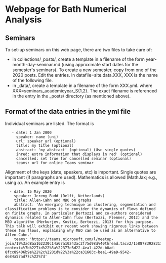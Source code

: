 # Webpage for Bath Numerical Analysis 

## Seminars
To set-up seminars on this web page, there are two files to take care of:
- in collections/_posts/, create a template in a filename of the form year-month-day-seminar.md (using  approximate start dates for the semester's seminars). To create a new semester, copy from one of the 2020 posts. Edit the entries. In datafile=site.data.XXX, XXX is the name of  the following file.
- in _data/, create a template in a filename of the form XXX.yml. where XXX=seminars_academicyear_S{1,2}. The exact filename is referenced in the entry in the _posts/ directory (as mentioned above).

## Format of the data entries in the yml file

Individual seminars are listed. The format is
       
       - date: 1 Jan 2000
         speaker: name (uni)
         url: speaker_url (optional)
         title: my title (optional) 
         abstract: 'my abstract' (optional) (Use single quotes)
         inred: extra information that displays in red' (optional)
         cancelled: set true for cancelled seminar (optional)
         teams: url for online Teams seminar

Alignment of the keys (date, speakers, etc) is important. Single quotes are important (if paragraphs are used). Mathematics is allowed (MathJax; e.g., using $\alpha$).
An example entry is

      - date: 15 May 2020
        speaker: Jeremy Budd (Delft, Netherlands)
        title: Allen-Cahn and MBO on graphs 
        abstract: 'An emerging technique in clustering, segmentation and classification problems is to consider the dynamics of flows defined on finite graphs. In particular Bertozzi and co-authors considered dynamics related to Allen-Cahn flow (Bertozzi, Flenner, 2012) and the MBO algorithm (Merkurjev, Kostic, Bertozzi, 2013) for this purpose. This talk will exhibit our recent work showing rigorous links between these two flows, explaining why MBO can be used as an alternative to Allen-Cahn.'
        teams: 'https://teams.microsoft.com/l/meetup-join/19%3ad8aa162230c14a67a10243ac2f75d98d%40thread.tacv2/1588783928311?context=%7b%22Tid%22%3a%22377e3d22-4ea1-422d-b0ad-8fcc89406b9e%22%2c%22Oid%22%3a%22ca31603c-bea1-49a9-9542-de84a57ad77c%22%7d'

